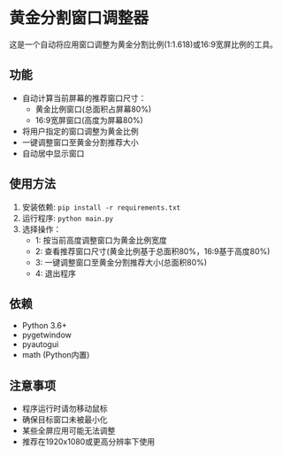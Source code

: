 # 黄金分割窗口调整器

这是一个自动将应用窗口调整为黄金分割比例(1:1.618)或16:9宽屏比例的工具。

## 功能
- 自动计算当前屏幕的推荐窗口尺寸：
  - 黄金比例窗口(总面积占屏幕80%)
  - 16:9宽屏窗口(高度为屏幕80%)
- 将用户指定的窗口调整为黄金比例
- 一键调整窗口至黄金分割推荐大小
- 自动居中显示窗口  

## 使用方法
1. 安装依赖: `pip install -r requirements.txt`
2. 运行程序: `python main.py`
3. 选择操作：
   - 1: 按当前高度调整窗口为黄金比例宽度
   - 2: 查看推荐窗口尺寸(黄金比例基于总面积80%，16:9基于高度80%)
   - 3: 一键调整窗口至黄金分割推荐大小(总面积80%)
   - 4: 退出程序

## 依赖
- Python 3.6+
- pygetwindow
- pyautogui
- math (Python内置)

## 注意事项
- 程序运行时请勿移动鼠标
- 确保目标窗口未被最小化
- 某些全屏应用可能无法调整
- 推荐在1920x1080或更高分辨率下使用

